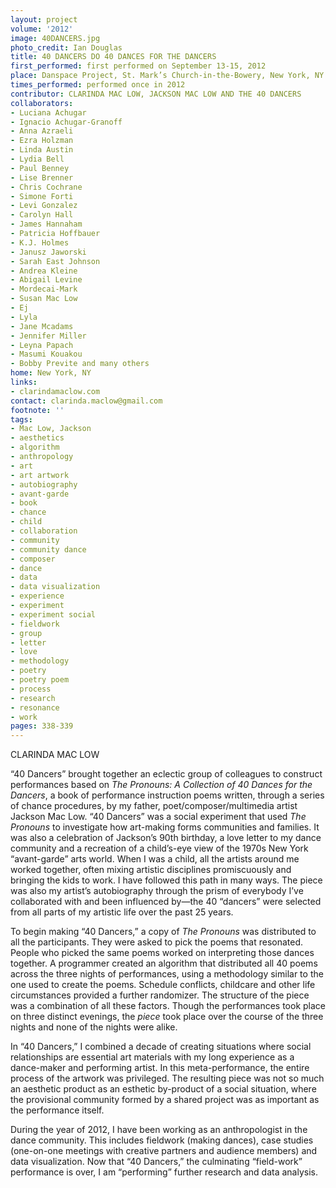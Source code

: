 ```yaml
---
layout: project
volume: '2012'
image: 40DANCERS.jpg
photo_credit: Ian Douglas
title: 40 DANCERS DO 40 DANCES FOR THE DANCERS
first_performed: first performed on September 13-15, 2012
place: Danspace Project, St. Mark’s Church-in-the-Bowery, New York, NY
times_performed: performed once in 2012
contributor: CLARINDA MAC LOW, JACKSON MAC LOW AND THE 40 DANCERS
collaborators:
- Luciana Achugar
- Ignacio Achugar-Granoff
- Anna Azraeli
- Ezra Holzman
- Linda Austin
- Lydia Bell
- Paul Benney
- Lise Brenner
- Chris Cochrane
- Simone Forti
- Levi Gonzalez
- Carolyn Hall
- James Hannaham
- Patricia Hoffbauer
- K.J. Holmes
- Janusz Jaworski
- Sarah East Johnson
- Andrea Kleine
- Abigail Levine
- Mordecai-Mark
- Susan Mac Low
- Ej
- Lyla
- Jane Mcadams
- Jennifer Miller
- Leyna Papach
- Masumi Kouakou
- Bobby Previte and many others
home: New York, NY
links:
- clarindamaclow.com
contact: clarinda.maclow@gmail.com
footnote: ''
tags:
- Mac Low, Jackson
- aesthetics
- algorithm
- anthropology
- art
- art artwork
- autobiography
- avant-garde
- book
- chance
- child
- collaboration
- community
- community dance
- composer
- dance
- data
- data visualization
- experience
- experiment
- experiment social
- fieldwork
- group
- letter
- love
- methodology
- poetry
- poetry poem
- process
- research
- resonance
- work
pages: 338-339
---
```


CLARINDA MAC LOW

“40 Dancers” brought together an eclectic group of colleagues to construct performances based on _The Pronouns: A Collection of 40 Dances for the Dancers_, a book of performance instruction poems written, through a series of chance procedures, by my father, poet/composer/multimedia artist Jackson Mac Low. “40 Dancers” was a social experiment that used _The Pronouns_ to investigate how art-making forms communities and families. It was also a celebration of Jackson’s 90th birthday, a love letter to my dance community and a recreation of a child’s-eye view of the 1970s New York “avant-garde” arts world. When I was a child, all the artists around me worked together, often mixing artistic disciplines promiscuously and bringing the kids to work. I have followed this path in many ways. The piece was also my artist’s autobiography through the prism of everybody I’ve collaborated with and been influenced by—the 40 “dancers” were selected from all parts of my artistic life over the past 25 years.

To begin making “40 Dancers,” a copy of _The Pronouns_ was distributed to all the participants. They were asked to pick the poems that resonated. People who picked the same poems worked on interpreting those dances together. A programmer created an algorithm that distributed all 40 poems across the three nights of performances, using a methodology similar to the one used to create the poems. Schedule conflicts, childcare and other life circumstances provided a further randomizer. The structure of the piece was a combination of all these factors. Though the performances took place on three distinct evenings, the _piece_ took place over the course of the three nights and none of the nights were alike.

In “40 Dancers,” I combined a decade of creating situations where social relationships are essential art materials with my long experience as a dance-maker and performing artist. In this meta-performance, the entire process of the artwork was privileged. The resulting piece was not so much an aesthetic product as an esthetic by-product of a social situation, where the provisional community formed by a shared project was as important as the performance itself.

During the year of 2012, I have been working as an anthropologist in the dance community. This includes fieldwork (making dances), case studies (one-on-one meetings with creative partners and audience members) and data visualization. Now that “40 Dancers,” the culminating “field-work” performance is over, I am “performing” further research and data analysis.
